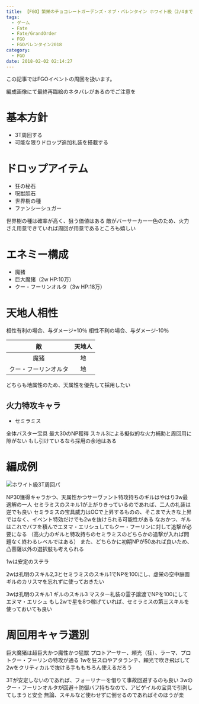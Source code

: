 ```yaml
---
title: 【FGO】繁栄のチョコレートガーデンズ・オブ・バレンタイン ホワイト級（2/4まで）
tags:
  - ゲーム
  - Fate
  - Fate/GrandOrder
  - FGO
  - FGOバレンタイン2018
category:
  - FGO
date: 2018-02-02 02:14:27
---
```



この記事ではFGOイベントの周回を扱います。

編成画像にて最終再臨絵のネタバレがあるのでご注意を

<!-- more -->

# 基本方針

* 3T周回する
* 可能な限りドロップ追加礼装を搭載する

# ドロップアイテム

* 狂の秘石
* 呪獣胆石
* 世界樹の種
* ファンシーシュガー

世界樹の種は確率が高く、狙う価値はある
敵がバーサーカー一色のため、火力さえ用意できていれば周回が用意であるところも嬉しい

# エネミー構成

* 魔猪
* 巨大魔猪（2w HP:10万）
* クー・フーリンオルタ（3w HP:18万）

# 天地人相性

相性有利の場合、与ダメージ+10％
相性不利の場合、与ダメージ-10％

|敵|天地人|
|:-:|:--:|
|魔猪|地|
|クー・フーリンオルタ|地|

どちらも地属性のため、天属性を優先して採用したい

## 火力特攻キャラ

* セミラミス

全体バスター宝具 最大30のNP獲得 スキル3による擬似的な火力補助と周回用に隙がない
もし引けているなら採用の余地はある

# 編成例

![ホワイト級3T周回パ](white-to-0204.png "ホワイト級3T周回パ")

NP30獲得キャラかつ、天属性かつサーヴァント特攻持ちのギルはやはり3w最適解の一人
セミラミスのスキル1が上がりきっているのであれば、二人の礼装は逆でも良い
セミラミスの宝具威力はOCで上昇するものの、そこまで大きな上昇ではなく、イベント特効だけでも2wを抜けられる可能性がある
なおかつ、ギルはこれでバフを積んでエヌマ・エリシュしてもクー・フーリンに対して追撃が必要になる
（高火力のギルと特攻持ちのセミラミスのどちらかの追撃が入れば問題なく終わるレベルではある）
また、どちらかに初期NPが50あれば良いため、凸菩薩以外の選択肢も考えられる

1wは安定のステラ

2wは孔明のスキル2,3とセミラミスのスキル1でNPを100にし、虚栄の空中庭園
ギルのカリスマを忘れずに使っておきたい

3wは孔明のスキル1 ギルのスキル3 マスター礼装の霊子譲渡でNPを100にしてエヌマ・エリシュ
もし2wで星を8つ稼げていれば、セミラミスの第三スキルを使っておいても良い

# 周回用キャラ選別

巨大魔猪は超巨大かつ魔性かつ猛獣
プロトアーサー、頼光（狂）、ラーマ、プロトクー・フーリンの特攻が通る
1wを狂スロやアタランテ、頼光で吹き飛ばして2wをクリティカルで抜ける手ももちろん使えるだろう

3Tが安定しないのであれば、フォーリナーを借りて事故回避するのも良い
3wのクー・フーリンオルタが回避＋防御バフ持ちなので、アビゲイルの宝具で引剥してしまうと安全
無論、スキルなど使わせずに倒せるのであればそのほうが楽
